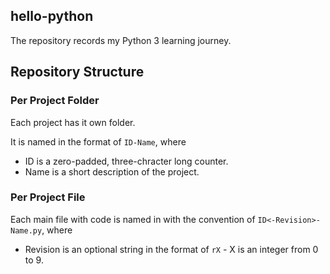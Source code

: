 ## hello-python
The repository records my Python 3 learning journey.

## Repository Structure
### Per Project Folder
Each project has it own folder.

It is named in the format of `ID-Name`, where

* ID is a zero-padded, three-chracter long counter.
* Name is a short description of the project.

### Per Project File
Each main file with code is named in with the convention of `ID<-Revision>-Name.py`, where

* Revision is an optional string in the format of `rX` - X is an integer from 0 to 9.

